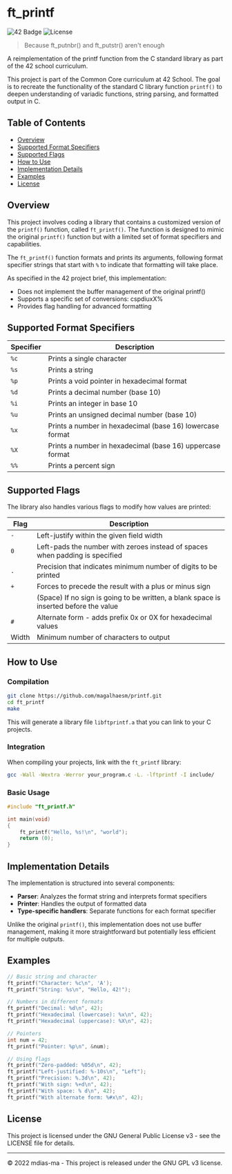 # ft_printf

![42 Badge](https://img.shields.io/badge/42-São_Paulo-87CEEB)
![License](https://img.shields.io/badge/license-GNU_GPL_v3-green)

> Because ft_putnbr() and ft_putstr() aren't enough

A reimplementation of the printf function from the C standard library as part of the 42 school curriculum.

This project is part of the Common Core curriculum at 42 School. The goal is to recreate the functionality of the standard C library function `printf()` to deepen understanding of variadic functions, string parsing, and formatted output in C.

## Table of Contents

- [Overview](#overview)
- [Supported Format Specifiers](#supported-format-specifiers)
- [Supported Flags](#supported-flags)
- [How to Use](#how-to-use)
- [Implementation Details](#implementation-details)
- [Examples](#examples)
- [License](#license)

## Overview

This project involves coding a library that contains a customized version of the `printf()` function, called `ft_printf()`. The function is designed to mimic the original `printf()` function but with a limited set of format specifiers and capabilities.

The `ft_printf()` function formats and prints its arguments, following format specifier strings that start with `%` to indicate that formatting will take place.

As specified in the 42 project brief, this implementation:
- Does not implement the buffer management of the original printf()
- Supports a specific set of conversions: cspdiuxX%
- Provides flag handling for advanced formatting

## Supported Format Specifiers

| Specifier | Description |
|-----------|-------------|
| `%c` | Prints a single character |
| `%s` | Prints a string |
| `%p` | Prints a void pointer in hexadecimal format |
| `%d` | Prints a decimal number (base 10) |
| `%i` | Prints an integer in base 10 |
| `%u` | Prints an unsigned decimal number (base 10) |
| `%x` | Prints a number in hexadecimal (base 16) lowercase format |
| `%X` | Prints a number in hexadecimal (base 16) uppercase format |
| `%%` | Prints a percent sign |

## Supported Flags

The library also handles various flags to modify how values are printed:

| Flag | Description |
|------|-------------|
| `-` | Left-justify within the given field width |
| `0` | Left-pads the number with zeroes instead of spaces when padding is specified |
| `.` | Precision that indicates minimum number of digits to be printed |
| `+` | Forces to precede the result with a plus or minus sign |
| ` ` | (Space) If no sign is going to be written, a blank space is inserted before the value |
| `#` | Alternate form - adds prefix 0x or 0X for hexadecimal values |
| Width | Minimum number of characters to output |

## How to Use

### Compilation

```bash
git clone https://github.com/magalhaesm/printf.git
cd ft_printf
make
```

This will generate a library file `libftprintf.a` that you can link to your C projects.

### Integration

When compiling your projects, link with the `ft_printf` library:

```bash
gcc -Wall -Wextra -Werror your_program.c -L. -lftprintf -I include/
```

### Basic Usage

```c
#include "ft_printf.h"

int main(void)
{
    ft_printf("Hello, %s!\n", "world");
    return (0);
}
```

## Implementation Details

The implementation is structured into several components:

- **Parser**: Analyzes the format string and interprets format specifiers
- **Printer**: Handles the output of formatted data
- **Type-specific handlers**: Separate functions for each format specifier

Unlike the original `printf()`, this implementation does not use buffer management, making it more straightforward but potentially less efficient for multiple outputs.

## Examples

```c
// Basic string and character
ft_printf("Character: %c\n", 'A');
ft_printf("String: %s\n", "Hello, 42!");

// Numbers in different formats
ft_printf("Decimal: %d\n", 42);
ft_printf("Hexadecimal (lowercase): %x\n", 42);
ft_printf("Hexadecimal (uppercase): %X\n", 42);

// Pointers
int num = 42;
ft_printf("Pointer: %p\n", &num);

// Using flags
ft_printf("Zero-padded: %05d\n", 42);
ft_printf("Left-justified: %-10s\n", "Left");
ft_printf("Precision: %.3d\n", 42);
ft_printf("With sign: %+d\n", 42);
ft_printf("With space: % d\n", 42);
ft_printf("With alternate form: %#x\n", 42);
```

## License

This project is licensed under the GNU General Public License v3 - see the LICENSE file for details.

---

© 2022 mdias-ma - This project is released under the GNU GPL v3 license.
